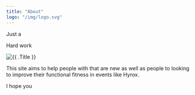 ```yaml
---
title: "About"
logo: "/img/logo.svg"
---
```


Just a 

<div class="cms mw6">
    <p>Hard work</p>
    <img src="{{ .Params.image }}" alt="{{ .Title }}" />
</div>



This site aims to help people with that are new as well as people to looking to improve their functional fitness in events like Hyrox.

I hope you 

